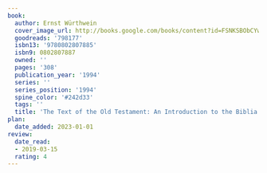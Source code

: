 ```yaml
---
book:
  author: Ernst Würthwein
  cover_image_url: http://books.google.com/books/content?id=FSNKSBObCYwC&printsec=frontcover&img=1&zoom=1&edge=curl&source=gbs_api
  goodreads: '798177'
  isbn13: '9780802807885'
  isbn9: 0802807887
  owned: ''
  pages: '308'
  publication_year: '1994'
  series: ''
  series_position: '1994'
  spine_color: '#242d33'
  tags: ''
  title: 'The Text of the Old Testament: An Introduction to the Biblia Hebraica'
plan:
  date_added: 2023-01-01
review:
  date_read:
  - 2019-03-15
  rating: 4
---
```

